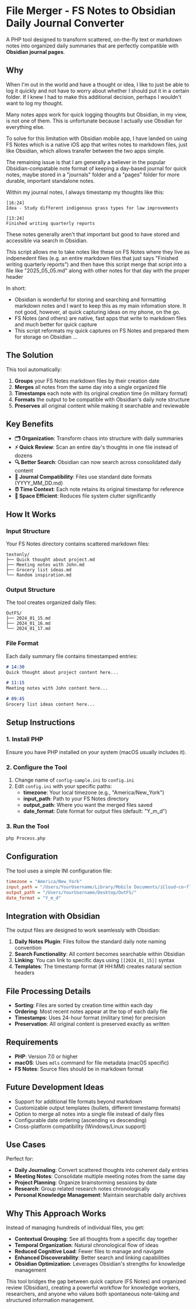 # File Merger - FS Notes to Obsidian Daily Journal Converter

A PHP tool designed to transform scattered, on-the-fly text or markdown notes into organized daily summaries that are perfectly compatible with **Obsidian journal pages**.



## Why

When I'm out in the world and have a thought or idea, I like to just be able to log it quickly and not have to worry about whether I should put it in a certain folder. If I knew I had to make this additional decision, perhaps I wouldn't want to log my thought. 

Many notes apps work for quick logging thoughts but Obsidian, in my view, is not one of them. This is unfortunate because I actually use Obsdian for everything else. 

To solve for this limitation with Obsidian mobile app, I have landed on using FS Notes which is a native iOS app that writes notes to markdown files, just like Obsidian, which allows transfer between the two apps simple. 

The remaining issue is that I am generally a believer in the popular Obsidian-compatable note format of keeping a day-based journal for quick notes, maybe stored in a "journals" folder and a "pages" folder for more durable, important standalone notes. 

Within my journal notes, I always timestamp my thoughts like this: 

```
[16:24]
Idea - Study different indigenous grass types for law improvements

[13:24]
Finished writing quarterly reports
```

These notes generally aren't that important but good to have stored and accessible via search in Obsidian. 

This script allows me to take notes like these on FS Notes where they live as indpenedent files (e.g. an entire markdown files that just says "Finished writing quarterly reports") and then have this script merge that script into a file like "2025_05_05.md" along with other notes for that day with the proper header 

In short: 
- Obsidian is wonderful for storing and searching and formatting markdown notes and I want to keep this as my main infomation store. It not good, however, at quick capturing ideas on my phone, on the go. 
- FS Notes (and others) are native, fast apps that write to markdown files and much better for quick capture
- This script reformats my quick captures on FS Notes and prepared them for storage on Obsidian ... 



## The Solution

This tool automatically:
1. **Groups** your FS Notes markdown files by their creation date
2. **Merges** all notes from the same day into a single organized file
3. **Timestamps** each note with its original creation time (in military format)
4. **Formats** the output to be compatible with Obsidian's daily note structure
5. **Preserves** all original content while making it searchable and reviewable

## Key Benefits

- **🗂️ Organization**: Transform chaos into structure with daily summaries
- **⚡ Quick Review**: Scan an entire day's thoughts in one file instead of dozens
- **🔍 Better Search**: Obsidian can now search across consolidated daily content
- **📅 Journal Compatibility**: Files use standard date formats (YYYY_MM_DD.md)
- **⏰ Time Context**: Each note retains its original timestamp for reference
- **💾 Space Efficient**: Reduces file system clutter significantly

## How It Works

### Input Structure
Your FS Notes directory contains scattered markdown files:
```
textonly/
├── Quick thought about project.md
├── Meeting notes with John.md
├── Grocery list ideas.md
└── Random inspiration.md
```

### Output Structure
The tool creates organized daily files:
```
OutFS/
├── 2024_01_15.md
├── 2024_01_16.md
└── 2024_01_17.md
```

### File Format
Each daily summary file contains timestamped entries:
```markdown
# 14:30
Quick thought about project content here...

# 11:15
Meeting notes with John content here...

# 09:45
Grocery list ideas content here...
```

## Setup Instructions

### 1. Install PHP
Ensure you have PHP installed on your system (macOS usually includes it).

### 2. Configure the Tool
1. Change name of `config-sample.ini` to `config.ini`
2. Edit `config.ini` with your specific paths:
   - **timezone**: Your local timezone (e.g., "America/New_York")
   - **input_path**: Path to your FS Notes directory
   - **output_path**: Where you want the merged files saved
   - **date_format**: Date format for output files (default: "Y_m_d")

### 3. Run the Tool
```bash
php Process.php
```

## Configuration

The tool uses a simple INI configuration file:

```ini
timezone = "America/New_York"
input_path = "/Users/YourUsername/Library/Mobile Documents/iCloud~co~fluder~fsnotes/Documents/textonly"
output_path = "/Users/YourUsername/Desktop/OutFS/"
date_format = "Y_m_d"
```

## Integration with Obsidian

The output files are designed to work seamlessly with Obsidian:

1. **Daily Notes Plugin**: Files follow the standard daily note naming convention
2. **Search Functionality**: All content becomes searchable within Obsidian
3. **Linking**: You can link to specific days using `[[2024_01_15]]` syntax
4. **Templates**: The timestamp format (# HH:MM) creates natural section headers

## File Processing Details

- **Sorting**: Files are sorted by creation time within each day
- **Ordering**: Most recent notes appear at the top of each daily file
- **Timestamps**: Uses 24-hour format (military time) for precision
- **Preservation**: All original content is preserved exactly as written

## Requirements

- **PHP**: Version 7.0 or higher
- **macOS**: Uses `mdls` command for file metadata (macOS specific)
- **FS Notes**: Source files should be in markdown format

## Future Development Ideas

- Support for additional file formats beyond markdown
- Customizable output templates (bullets, different timestamp formats)
- Option to merge all notes into a single file instead of daily files
- Configurable date ordering (ascending vs descending)
- Cross-platform compatibility (Windows/Linux support)

## Use Cases

Perfect for:
- **Daily Journaling**: Convert scattered thoughts into coherent daily entries
- **Meeting Notes**: Consolidate multiple meeting notes from the same day  
- **Project Planning**: Organize brainstorming sessions by date
- **Research**: Group related research notes chronologically
- **Personal Knowledge Management**: Maintain searchable daily archives

## Why This Approach Works

Instead of managing hundreds of individual files, you get:
- **Contextual Grouping**: See all thoughts from a specific day together
- **Temporal Organization**: Natural chronological flow of ideas
- **Reduced Cognitive Load**: Fewer files to manage and navigate
- **Enhanced Discoverability**: Better search and linking capabilities
- **Obsidian Optimization**: Leverages Obsidian's strengths for knowledge management

This tool bridges the gap between quick capture (FS Notes) and organized review (Obsidian), creating a powerful workflow for knowledge workers, researchers, and anyone who values both spontaneous note-taking and structured information management.
